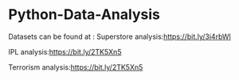 # Python-Data-Analysis

Datasets can be found at :
Superstore analysis:https://bit.ly/3i4rbWl

IPL analysis:https://bit.ly/2TK5Xn5

Terrorism analysis:https://bit.ly/2TK5Xn5
